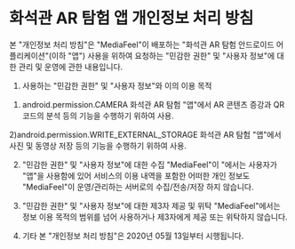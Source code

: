# 화석관 AR 탐험 앱 개인정보 처리 방침
 
본 "개인정보 처리 방침"은 "MediaFeel"이 배포하는 "화석관 AR 탐험 안드로이드 어플리케이션"(이하 "앱") 사용을 위하여 요청하는 "민감한 권한" 및 "사용자 정보"에 대한 관리 및 운영에 관한 내용입니다.
 
1. 사용하는 "민감한 권한" 및 "사용자 정보"와 이의 이용 목적
 
1) android.permission.CAMERA
화석관 AR 탐험 "앱"에서 AR 콘텐츠 증강과 QR코드의 분석 등의 기능을 수행하기 위하여 사용.
 
2)android.permission.WRITE_EXTERNAL_STORAGE
화석관 AR 탐험 "앱"에서  사진 및 동영상 저장 등의 기능을 수행하기 위하여 사용.
 
2. "민감한 권한" 및 "사용자 정보"에 대한 수집
"MediaFeel"이 "에서는 사용자가 "앱"을 사용함에 있어 서비스의 이용 내역을 포함한 어떠한 개인 정보도 "MediaFeel"이 운영/관리하는 서버로의 수집/전송/저장 하지 않습니다.
 
3. "민감한 권한" 및 "사용자 정보"에 대한 제3자 제공 및 위탁
"MediaFeel"에서는 정보 이용 목적의 범위를 넘어 사용하거나 제3자에게 제공 또는 위탁하지 않습니다.
 
4. 기타
본 "개인정보 처리 방침"은 2020년 05월 13일부터 시행됩니다.
